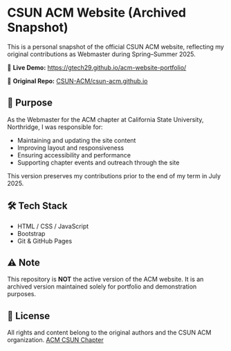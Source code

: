 # CSUN ACM Website (Archived Snapshot)

This is a personal snapshot of the official CSUN ACM website, reflecting my original contributions as Webmaster during Spring–Summer 2025.

📍 **Live Demo:** [https://gtech29.github.io/acm-website-portfolio/
](https://gtech29.github.io/acm-website-portfolio/)

🔗 **Original Repo:** [CSUN-ACM/csun-acm.github.io](https://github.com/CSUN-ACM/csun-acm.github.io)

## 📌 Purpose

As the Webmaster for the ACM chapter at California State University, Northridge, I was responsible for:

- Maintaining and updating the site content
- Improving layout and responsiveness
- Ensuring accessibility and performance
- Supporting chapter events and outreach through the site

This version preserves my contributions prior to the end of my term in July 2025.

## 🛠️ Tech Stack

- HTML / CSS / JavaScript
- Bootstrap
- Git & GitHub Pages

## ⚠️ Note

This repository is **NOT** the active version of the ACM website. It is an archived version maintained solely for portfolio and demonstration purposes.

## 📄 License

All rights and content belong to the original authors and the CSUN ACM organization.
[ACM CSUN Chapter](https://csunacm.org/)
